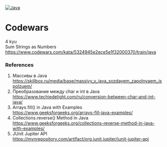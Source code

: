 [![Java](https://img.shields.io/badge/Java-E43222??style=for-the-badge&logo=java&logoColor=FFFFFF)](https://java.com/)

# Codewars
4 kyu <br>
Sum Strings as Numbers https://www.codewars.com/kata/5324945e2ece5e1f32000370/train/java

### References
1. Массивы в Java https://skillbox.ru/media/base/massivy_v_java_sozdayem_zapolnyaem_ispolzuem/
2. Преобразование между char и int в Java https://www.techiedelight.com/ru/conversion-between-char-and-int-java/
3. Arrays.fill() in Java with Examples https://www.geeksforgeeks.org/arrays-fill-java-examples/
4. Collections.reverse() Method in Java https://www.geeksforgeeks.org/collections-reverse-method-in-java-with-examples/
5. JUnit Jupiter API https://mvnrepository.com/artifact/org.junit.jupiter/junit-jupiter-api
